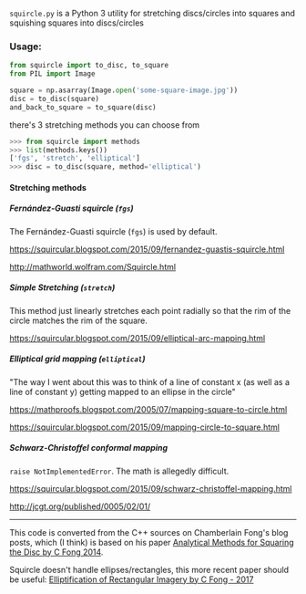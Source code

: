 `squircle.py` is a Python 3 utility for stretching discs/circles into squares and squishing squares into discs/circles

### Usage:

```python
from squircle import to_disc, to_square
from PIL import Image

square = np.asarray(Image.open('some-square-image.jpg'))
disc = to_disc(square)
and_back_to_square = to_square(disc)
```

there's 3 stretching methods you can choose from

```python
>>> from squircle import methods
>>> list(methods.keys())
['fgs', 'stretch', 'elliptical']
>>> disc = to_disc(square, method='elliptical')
```

#### Stretching methods

##### Fernández-Guasti squircle (`fgs`) 

The Fernández-Guasti squircle (`fgs`) is used by default.

https://squircular.blogspot.com/2015/09/fernandez-guastis-squircle.html

http://mathworld.wolfram.com/Squircle.html

##### Simple Stretching (`stretch`)

This method just linearly stretches each point radially so that the rim of the circle matches the rim of the square.

https://squircular.blogspot.com/2015/09/elliptical-arc-mapping.html

##### Elliptical grid mapping (`elliptical`)

"The way I went about this was to think of a line of constant x (as well as a line of constant y) getting mapped to an ellipse in the circle"

https://mathproofs.blogspot.com/2005/07/mapping-square-to-circle.html

https://squircular.blogspot.com/2015/09/mapping-circle-to-square.html

##### Schwarz-Christoffel conformal mapping

`raise NotImplementedError`. The math is allegedly difficult.

https://squircular.blogspot.com/2015/09/schwarz-christoffel-mapping.html

http://jcgt.org/published/0005/02/01/

---

This code is converted from the C++ sources on Chamberlain Fong's blog posts, which (I think) is based on his paper [Analytical Methods for Squaring the Disc by C Fong 2014](https://arxiv.org/ftp/arxiv/papers/1509/1509.06344.pdf).

Squircle doesn't handle ellipses/rectangles, this more recent paper should be useful: [Elliptification of Rectangular Imagery by C Fong - ‎2017](https://arxiv.org/pdf/1709.07875.pdf)
